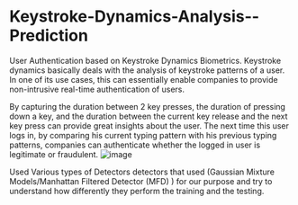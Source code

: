# Keystroke-Dynamics-Analysis--Prediction
User Authentication based on Keystroke Dynamics Biometrics.
Keystroke dynamics basically deals with the analysis of keystroke patterns of a user. In one of its use cases, 
this can essentially enable companies to provide non-intrusive real-time authentication of users.

By capturing the duration between 2 key presses, the duration of pressing down a key,
and the duration between the current key release and the next key press can provide great insights about the user. The next time this user logs in,
by comparing his current typing pattern with his previous typing patterns, 
companies can authenticate whether the logged in user is legitimate or fraudulent.
![image](https://user-images.githubusercontent.com/69621205/219970029-e7b3a327-ce0a-4f2f-9baa-cd7828f951f7.png)

Used Various types of Detectors
detectors that used (Gaussian Mixture Models/Manhattan Filtered Detector (MFD) ) for our purpose and try to understand how differently they perform 
the training and the testing. 
